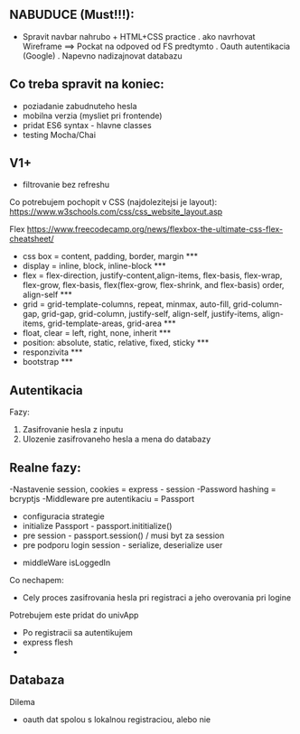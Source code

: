 NABUDUCE (Must!!!):
---
- Spravit navbar nahrubo + HTML+CSS practice 
. ako navrhovat Wireframe ==> Pockat na odpoved od FS predtymto 
. Oauth autentikacia (Google)
. Napevno nadizajnovat databazu


Co treba spravit na koniec:
---
- poziadanie zabudnuteho hesla
- mobilna verzia (mysliet pri frontende)
- pridat ES6 syntax - hlavne classes
- testing Mocha/Chai


V1+
----
- filtrovanie bez refreshu



Co potrebujem pochopit v CSS (najdolezitejsi je layout):
https://www.w3schools.com/css/css_website_layout.asp

Flex
https://www.freecodecamp.org/news/flexbox-the-ultimate-css-flex-cheatsheet/


- css box = content, padding, border, margin   ***
- display = inline, block, inline-block        ***
- flex = flex-direction, justify-content,align-items, flex-basis, flex-wrap, flex-grow, flex-basis, flex(flex-grow, flex-shrink, and flex-basis)
order, align-self ***
- grid = grid-template-columns, repeat, minmax, auto-fill, grid-column-gap, grid-gap, grid-column, justify-self, align-self, justify-items, align-items, grid-template-areas, grid-area    *** 
- float, clear = left, right, none, inherit    ***
- position: absolute, static, relative, fixed, sticky  ***
- responzivita  ***
- bootstrap     ***



























Autentikacia
------------------
Fazy:
1. Zasifrovanie hesla z inputu
2. Ulozenie zasifrovaneho hesla a mena do databazy 

Realne fazy:
----
-Nastavenie session, cookies = express - session
-Password hashing = bcryptjs
-Middleware pre autentikaciu = Passport
* configuracia strategie
* initialize Passport - passport.inititialize()
* pre session - passport.session() / musi byt za session
* pre podporu login session - serialize, deserialize user
- middleWare isLoggedIn


Co nechapem:
- Cely proces zasifrovania hesla pri registraci a jeho overovania pri logine



Potrebujem este pridat do univApp
- Po registracii sa autentikujem
- express flesh
-

Databaza     
----------------------
Dilema
- oauth dat spolou s lokalnou registraciou, alebo nie